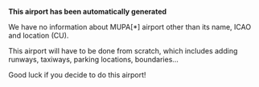 **This airport has been automatically generated**

We have no information about MUPA[*] airport other than its name, ICAO and location (CU).

This airport will have to be done from scratch, which includes adding runways, taxiways, parking locations, boundaries...

Good luck if you decide to do this airport!
